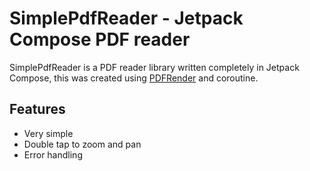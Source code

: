 # SimplePdfReader - Jetpack Compose PDF reader
SimplePdfReader is a PDF reader library written completely in Jetpack Compose, this was created using [PDFRender](https://developer.android.com/reference/android/graphics/pdf/PdfRenderer) and coroutine.

## Features

- Very simple
- Double tap to zoom and pan
- Error handling